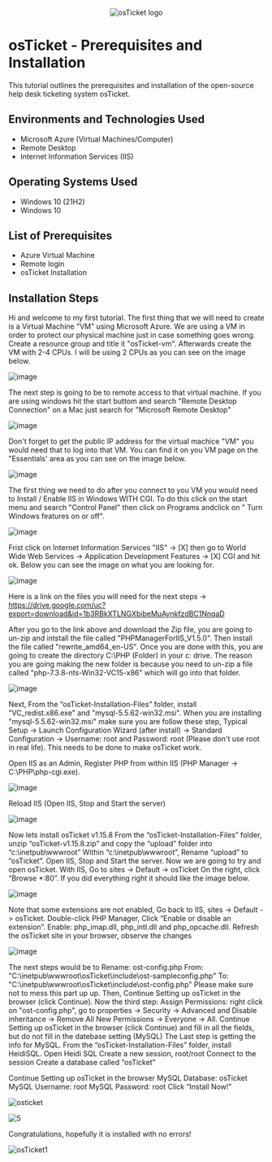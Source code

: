 <p align="center">
<img src="https://i.imgur.com/Clzj7Xs.png" alt="osTicket logo"/>
</p>

<h1>osTicket - Prerequisites and Installation</h1>
This tutorial outlines the prerequisites and installation of the open-source help desk ticketing system osTicket.<br />



<h2>Environments and Technologies Used</h2>

- Microsoft Azure (Virtual Machines/Computer)
- Remote Desktop
- Internet Information Services (IIS)

<h2>Operating Systems Used </h2>

- Windows 10</b> (21H2)
- Windows 10

<h2>List of Prerequisites</h2>

- Azure Virtual Machine
- Remote login
- osTicket Installation
  

<h2>Installation Steps</h2>

<p>
</p>
<p>
Hi and welcome to my first tutorial. The first thing that we will need to create is a Virtual Machine "VM" using Microsoft Azure. We are using a VM in order to protect our physical machine just in case something goes wrong. Create a resource group and title it "osTicket-vm". Afterwards create the VM with 2-4 CPUs. I will be using 2 CPUs as you can see on the image below.

![image](https://github.com/user-attachments/assets/1cc8aa24-9855-4863-8800-64442644bcf7)


The next step is going to be to remote access to that virtual machine. If you are using windows hit the start buttom and search "Remote Desktop Connection" on a Mac just search for "Microsoft Remote Desktop"


![image](https://github.com/user-attachments/assets/3c20db7d-0a33-407b-8d27-46f18b196106)


Don't forget to get the public IP address for the virtual machice "VM" you would need that to log into that VM. You can find it on you VM page on the "Essentials' area as you can see on the image below.

![image](https://github.com/user-attachments/assets/7c5e90e9-b96c-42c2-bef5-600530f6ab92)



<p>
The first thing we need to do after you connect to you VM you would need to Install / Enable IIS in Windows WITH CGI. To do this click on the start menu and search "Control Panel" then click on Programs andclick on " Turn Windows features on or off". 

![image](https://github.com/user-attachments/assets/47794452-106a-491d-b124-c70ff6f2fe5f)




Frist click on Internet Information Services "IIS" -> [X] then go to World Wide Web Services -> Application Development Features -> [X] CGI and hit ok. Below you can see the image on what you are looking for.

![image](https://github.com/user-attachments/assets/cada54fd-370f-4d48-bedf-26549a7b0e82)

Here is a link on the files you will need for the next steps -> https://drive.google.com/uc?export=download&id=1b3RBkXTLNGXbibeMuAynkfzdBC1NnqaD

After you go to the link above and download the Zip file, you are going to un-zip and intstall the file called "PHPManagerForIIS_V1.5.0". Then install the file called "rewrite_amd64_en-US". Once you are done with this, you are going to create the directory C:\PHP (Folder) in your c: drive. The reason you are going making the new folder is because you need to un-zip a file called "php-7.3.8-nts-Win32-VC15-x86" which will go into that folder.

![image](https://github.com/user-attachments/assets/b5ea5e7f-05dd-444f-880e-cb6f49b1c843)

Next, From the “osTicket-Installation-Files” folder, install "VC_redist.x86.exe" and "mysql-5.5.62-win32.msi". When you are installing "mysql-5.5.62-win32.msi" make sure you are follow these step, Typical Setup ->
Launch Configuration Wizard (after install) -> Standard Configuration -> Username: root and Password: root (Please don't use root in real life). This needs to be done to make osTicket work.


Open IIS as an Admin, Register PHP from within IIS (PHP Manager -> C:\PHP\php-cgi.exe). 

![image](https://github.com/user-attachments/assets/4873df76-0b4d-4886-b4f4-183c77fbea5c)

Reload IIS (Open IIS, Stop and Start the server)

![image](https://github.com/user-attachments/assets/5235e635-5a90-4685-a001-1220e8bb115c)

Now lets install osTicket v1.15.8
From the “osTicket-Installation-Files” folder, unzip “osTicket-v1.15.8.zip” and copy the “upload” folder into “c:\inetpub\wwwroot”
Within “c:\inetpub\wwwroot”, Rename “upload” to “osTicket”. Open IIS, Stop and Start the server. Now we are going to try and open osTicket. With IIS, Go to sites -> Default -> osTicket
On the right, click “Browse *:80”. If you did everything right it should like the image below.

![image](https://github.com/user-attachments/assets/dfd52ee3-9886-443d-aee0-90b6db718059)


Note that some extensions are not enabled, Go back to IIS, sites -> Default -> osTicket. Double-click PHP Manager, Click “Enable or disable an extension”. Enable: php_imap.dll, php_intl.dll and php_opcache.dll.
Refresh the osTicket site in your browser, observe the changes

![image](https://github.com/user-attachments/assets/7375a107-3a91-4965-ac7d-d1522c31e40d)

The next steps would be to Rename: ost-config.php From: "C:\inetpub\wwwroot\osTicket\include\ost-sampleconfig.php" To: "C:\inetpub\wwwroot\osTicket\include\ost-config.php" Please make sure not to mess this part up up. Then,  Continue Setting up osTicket in the browser (click Continue). Now the third step: Assign Permissions: right click on "ost-config.php", go to properties -> Security -> Advanced and Disable inheritance -> Remove All
New Permissions -> Everyone -> All. Continue Setting up osTicket in the browser (click Continue) and fill in all the fields, but do not fill in the datebase setting (MySQL) The Last step is getting the info for MySQL.
From the “osTicket-Installation-Files” folder, install HeidiSQL.
Open Heidi SQL
Create a new session, root/root
Connect to the session
Create a database called “osTicket”

Continue Setting up osTicket in the browser
MySQL Database: osTicket
MySQL Username: root
MySQL Password: root
Click “Install Now!”

![osticket](https://github.com/user-attachments/assets/3bc540e2-e589-4678-a4ef-d362741ed54f)


![5](https://github.com/user-attachments/assets/ca414444-fc48-40b7-a92a-58ac760735ea)


Congratulations, hopefully it is installed with no errors!

![osTicket1](https://github.com/user-attachments/assets/0b7b3397-0e31-4437-a9da-3ef62c9ab2e1)

</p>
<br />
